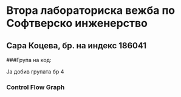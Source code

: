 # Втора лабораториска вежба по Софтверско инженерство

## Сара Коцева, бр. на индекс 186041

###Група на код:

Ја добив групата бр 4

### Control Flow Graph
